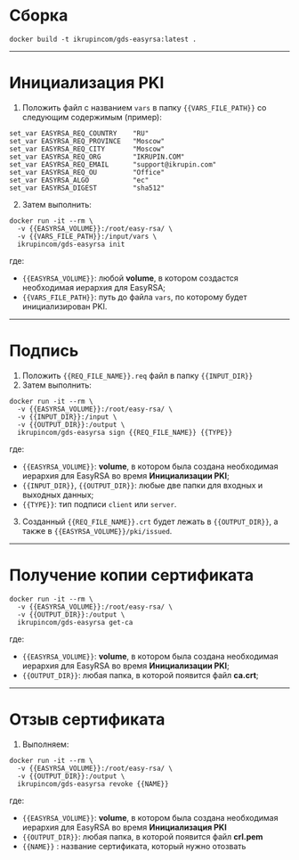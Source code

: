 # Сборка

```
docker build -t ikrupincom/gds-easyrsa:latest .
```

---

# Инициализация PKI

1. Положить файл c названием `vars` в папку `{{VARS_FILE_PATH}}` со следующим содержимым (пример):

```
set_var EASYRSA_REQ_COUNTRY    "RU"
set_var EASYRSA_REQ_PROVINCE   "Moscow"
set_var EASYRSA_REQ_CITY       "Moscow"
set_var EASYRSA_REQ_ORG        "IKRUPIN.COM"
set_var EASYRSA_REQ_EMAIL      "support@ikrupin.com"
set_var EASYRSA_REQ_OU         "Office"
set_var EASYRSA_ALGO           "ec"
set_var EASYRSA_DIGEST         "sha512"
```

2. Затем выполнить:

```
docker run -it --rm \
  -v {{EASYRSA_VOLUME}}:/root/easy-rsa/ \
  -v {{VARS_FILE_PATH}}:/input/vars \
  ikrupincom/gds-easyrsa init
```

где:
- `{{EASYRSA_VOLUME}}`: любой **volume**, в котором создастся необходимая иерархия для EasyRSA;
- `{{VARS_FILE_PATH}}`: путь до файла `vars`, по которому будет инициализирован PKI.

---

# Подпись

1. Положить `{{REQ_FILE_NAME}}.req` файл в папку `{{INPUT_DIR}}`
2. Затем выполнить:

```
docker run -it --rm \
  -v {{EASYRSA_VOLUME}}:/root/easy-rsa/ \
  -v {{INPUT_DIR}}:/input \
  -v {{OUTPUT_DIR}}:/output \
  ikrupincom/gds-easyrsa sign {{REQ_FILE_NAME}} {{TYPE}}
```  

где:
- `{{EASYRSA_VOLUME}}`: **volume**, в котором была создана необходимая иерархия для EasyRSA во время **Инициализации PKI**;
- `{{INPUT_DIR}}`, `{{OUTPUT_DIR}}`: любые две папки для входных и выходных данных;
- `{{TYPE}}`: тип подписи `client` или `server`.

3. Созданный `{{REQ_FILE_NAME}}.crt` будет лежать в `{{OUTPUT_DIR}}`, а также в `{{EASYRSA_VOLUME}}/pki/issued`.

---

# Получение копии сертификата

```
docker run -it --rm \
  -v {{EASYRSA_VOLUME}}:/root/easy-rsa/ \
  -v {{OUTPUT_DIR}}:/output \
  ikrupincom/gds-easyrsa get-ca
```

где:
- `{{EASYRSA_VOLUME}}`: **volume**, в котором была создана необходимая иерархия для EasyRSA во время **Инициализации PKI**;
- `{{OUTPUT_DIR}}`: любая папка, в которой появится файл **ca.crt**;

---

# Отзыв сертификата

1. Выполняем:

```
docker run -it --rm \ 
  -v {{EASYRSA_VOLUME}}:/root/easy-rsa/ \
  -v {{OUTPUT_DIR}}:/output \
  ikrupincom/gds-easyrsa revoke {{NAME}}
```

где:
- `{{EASYRSA_VOLUME}}`: **volume**, в котором была создана необходимая иерархия для EasyRSA во время **Инициализация PKI**
- `{{OUTPUT_DIR}}`: любая папка, в которой появится файл **crl.pem**
- `{{NAME}}` : название сертификата, который нужно отозвать